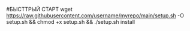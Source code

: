 #БЫСТТРЫЙ СТАРТ wget https://raw.githubusercontent.com/username/myrepo/main/setup.sh -O setup.sh && chmod +x setup.sh && ./setup.sh install
